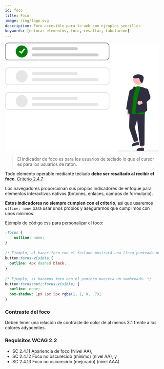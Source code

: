 ```yaml
---
id: foco
title: Foco
image: /img/logo.svg
description: Foco accesible para la web con ejemplos sencillos
keywords: [enfocar elementos, foco, resaltar, tabulación]
---
```


![img](/img/foco.svg)


> El indicador de foco es para los usuarios de teclado lo que el cursor es para los usuarios de ratón.

Todo elemento operable mediante teclado **debe ser resaltado al recibir el foco**. [Criterio 2.4.7](https://www.w3.org/TR/WCAG22/#focus-visible)

Los navegadores proporcionan sus propios indicadores de enfoque para elementos interactivos nativos (botones, enlaces, campos de formulario).


**Estos indicadores no siempre cumplen con el criterio**, así que usaremos `otline: none` para usar unos propios y asegurarnos que cumplimos con unos mínimos.

Ejemplo de código css para personalizar el foco:

```css
:focus {
	outline: none;
}

/* Ejemplo, al hacer foco con el teclado mostrará una línea punteada negra. */
button:focus-visible {
  outline: 4px dashed black;
}
  
/* Ejemplo, si hacemos foco con el puntero muestra un sombreado. */
button:focus:not(:focus-visible) {
  outline: none;
  box-shadow: 1px 1px 5px rgba(1, 1, 0, .7);
}

```

### Contraste del foco

Deben tener una relación de contraste de color de al menos 3:1 frente a los colores adyacentes.


### Requisitos WCAG 2.2

- SC 2.4.11 Apariencia de foco (Nivel AA),
- SC 2.4.12 Foco no oscurecido (mínimo) (nivel AA), y
- SC 2.4.13 Foco no oscurecido (mejorado) (nivel AAA)
